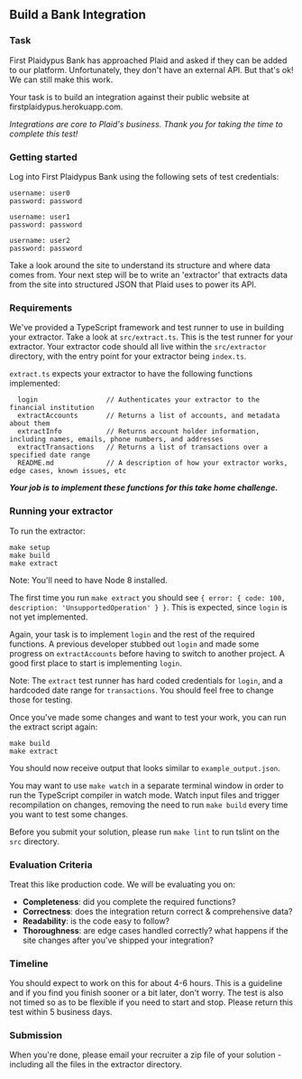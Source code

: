 ## Build a Bank Integration

### Task

First Plaidypus Bank has approached Plaid and asked if they can be added to our platform.
Unfortunately, they don't have an external API. But that's ok! We can still make this work.

Your task is to build an integration against their public website at firstplaidypus.herokuapp.com.

*Integrations are core to Plaid's business. Thank you for taking the time to complete this test!*

### Getting started

Log into First Plaidypus Bank using the following sets of test credentials:

```
username: user0
password: password

username: user1
password: password

username: user2
password: password
```

Take a look around the site to understand its structure and where data comes from.
Your next step will be to write an 'extractor' that extracts data from the site
into structured JSON that Plaid uses to power its API.

### Requirements

We've provided a TypeScript framework and test runner to use in building your extractor.
Take a look at `src/extract.ts`. This is the test runner for your extractor.
Your extractor code should all live within the `src/extractor` directory, with the
entry point for your extractor being `index.ts`.

`extract.ts` expects your extractor to have the following functions implemented:

```
  login                 // Authenticates your extractor to the financial institution
  extractAccounts       // Returns a list of accounts, and metadata about them
  extractInfo           // Returns account holder information, including names, emails, phone numbers, and addresses
  extractTransactions   // Returns a list of transactions over a specified date range
  README.md             // A description of how your extractor works, edge cases, known issues, etc
```

***Your job is to implement these functions for this take home challenge.***

### Running your extractor

To run the extractor:

```
make setup
make build
make extract
```

Note: You'll need to have Node 8 installed.

The first time you run `make extract` you should see `{ error: { code: 100, description: 'UnsupportedOperation' } }`. This is expected, since `login` is not yet implemented.

Again, your task is to implement `login` and the rest of the required functions. A previous developer stubbed out `login` and made some progress on `extractAccounts` before having to switch to another project. A good first place to start is implementing `login`.

Note: The `extract` test runner has hard coded credentials for `login`, and a hardcoded date range for `transactions`. You should feel free to change those for testing.

Once you've made some changes and want to test your work, you can run the extract script again:

```
make build
make extract
```

You should now receive output that looks similar to `example_output.json`.

You may want to use `make watch` in a separate terminal window in order to run the TypeScript compiler in watch mode. Watch input files and trigger recompilation on changes, removing the need to run `make build` every time you want to test some changes.

Before you submit your solution, please run `make lint` to run tslint on the `src` directory.

### Evaluation Criteria

Treat this like production code. We will be evaluating you on:

  - **Completeness**: did you complete the required functions?
  - **Correctness**: does the integration return correct & comprehensive data?
  - **Readability**: is the code easy to follow?
  - **Thoroughness**: are edge cases handled correctly? what happens if the site changes after you've shipped your integration?

### Timeline

You should expect to work on this for about 4-6 hours. This is a guideline and if you find you finish sooner or a bit later, don't worry. The test is also not timed so as to be flexible if you need to start and stop. Please return this test within 5 business days.

### Submission

When you're done, please email your recruiter a zip file of your solution - including all the files in the extractor directory.